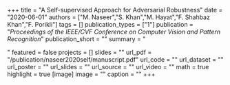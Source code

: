 +++
title = "A Self-supervised Approach for Adversarial Robustness"
date = "2020-06-01"
authors = ["M. Naseer","S. Khan","M. Hayat","F. Shahbaz Khan","F. Porikli"]
tags = []
publication_types = ["1"]
publication = "_Proceedings of the IEEE/CVF Conference on Computer Vision and Pattern Recognition_"
publication_short = ""
summary = "<p style='text-align: justify;'> </p>"
featured = false
projects = []
slides = ""
url_pdf = "/publication/naseer2020self/manuscript.pdf"
url_code = ""
url_dataset = ""
url_poster = ""
url_slides = ""
url_source = ""
url_video = ""
math = true
highlight = true
[image]
image = ""
caption = ""
+++

